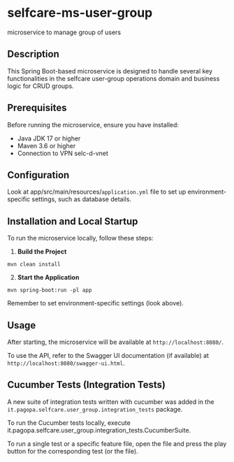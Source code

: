 # selfcare-ms-user-group
microservice to manage group of users 

## Description
This Spring Boot-based microservice is designed to handle several key functionalities in the selfcare user-group operations domain and business logic for CRUD groups.

## Prerequisites
Before running the microservice, ensure you have installed:

- Java JDK 17 or higher
- Maven 3.6 or higher
- Connection to VPN selc-d-vnet

## Configuration
Look at app/src/main/resources/`application.yml` file to set up environment-specific settings, such as database details.

## Installation and Local Startup
To run the microservice locally, follow these steps:

1. **Build the Project**

```shell script
mvn clean install
```

2. **Start the Application**

```shell script
mvn spring-boot:run -pl app
```

Remember to set environment-specific settings (look above).

## Usage
After starting, the microservice will be available at `http://localhost:8080/`.

To use the API, refer to the Swagger UI documentation (if available) at `http://localhost:8080/swagger-ui.html`.

## Cucumber Tests (Integration Tests)
A new suite of integration tests written with cucumber was added in the `it.pagopa.selfcare.user_group.integration_tests` package.

To run the Cucumber tests locally, execute it.pagopa.selfcare.user_group.integration_tests.CucumberSuite.

To run a single test or a specific feature file, open the file and press the play button for the corresponding test (or the file). 

